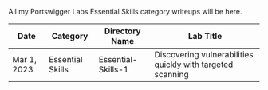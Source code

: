 All my Portswigger Labs Essential Skills category writeups will be here.

Date	 	  | Category                       | Directory Name     | Lab Title
--------------|--------------------------------|--------------------|----------------------
Mar 1, 2023   | Essential Skills               | Essential-Skills-1 | Discovering vulnerabilities quickly with targeted scanning